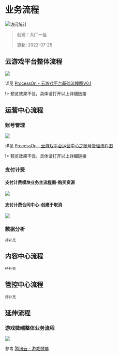 # 业务流程

![访问统计](https://visitor-badge.glitch.me/badge?page_id=senlypan.cloudgaming.02-business-flow-chart&left_color=blue&right_color=red)

> 创建：大厂一组
>
> 更新: 2022-07-25

## 云游戏平台整体流程

![](../_media/image/02-business-flow-chart/business-flow-chart-001.jpg)

详见 [ProcessOn - 云游戏平台基础流程图V0.1](https://www.processon.com/view/link/62dfa2431e08535944dac2e6)

!> 预览效果不佳，具体请打开以上详细链接


## 运营中心流程

### 账号管理

![](../_media/image/02-business-flow-chart/account-manage.jpg)

详见 [ProcessOn - 云游戏平台运营中心之账号管理流程图](https://www.processon.com/view/link/62e3a54be401fd0727abb34c)

!> 预览效果不佳，具体请打开以上详细链接

### 支付计费

#### 支付计费模块业务主流程图-购买资源

![](../_media/image/02-business-flow-chart/pay-charge-001.jpg)


#### 支付计费合同中心-创建于取消

![](../_media/image/02-business-flow-chart/pay-charge-002-contract.jpg)

### 数据分析

`待补充`

## 内容中心流程

`待补充`

## 管控中心流程

`待补充`

## 延伸流程

### 游戏微端整体业务流程

![](../_media/image/02-business-flow-chart/sdk-deploy-001.png)

参考 [腾讯云 - 游戏微端](https://cloud.tencent.com/document/product/1162/66701)





